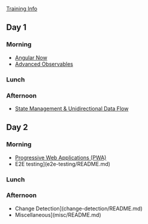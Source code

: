 [Training Info](training-info/README.md)

## Day 1
### Morning
- [Angular Now](angular-now/README.md)
- [Advanced Observables](advanced-observables/README.md)

### Lunch

### Afternoon
- [State Management & Unidirectional Data Flow](unidirectional-data-flow/README.md)

## Day 2
### Morning
- [Progressive Web Applications (PWA)](progressive-web-application/README.md)
- E2E testing](e2e-testing/README.md)

### Lunch

### Afternoon
- Change Detection](change-detection/README.md)
- Miscellaneous](misc/README.md)